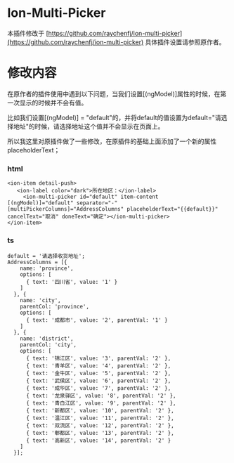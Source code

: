 # Ion-Multi-Picker
本插件修改于 [https://github.com/raychenfj/ion-multi-picker](https://github.com/raychenfj/ion-multi-picker)
具体插件设置请参照原作者。

# 修改内容
在原作者的插件使用中遇到以下问题，当我们设置[(ngModel)]属性的时候，在第一次显示的时候并不会有值。

比如我们设置[(ngModel)] = "default"的，并将default的值设置为default="请选择地址"的时候，请选择地址这个值并不会显示在页面上。

所以我这里对原插件做了一些修改，在原插件的基础上面添加了一个新的属性placeholderText；

### html
```
<ion-item detail-push>
   <ion-label color="dark">所在地区：</ion-label>
     <ion-multi-picker id="default" item-content                  [(ngModel)]="default" separator="-" [multiPickerColumns]="AddressColumns" placeholderText="{{default}}" cancelText="取消" doneText="确定"></ion-multi-picker>
</ion-item>
```
### ts

```
default = '请选择收货地址';
AddressColumns = [{
    name: 'province',
    options: [
      { text: '四川省', value: '1' }
    ]
  }, {
    name: 'city',
    parentCol: 'province',
    options: [
      { text: '成都市', value: '2', parentVal: '1' }
    ]
  }, {
    name: 'district',
    parentCol: 'city',
    options: [
      { text: '锦江区', value: '3', parentVal: '2' },
      { text: '青羊区', value: '4', parentVal: '2' },
      { text: '金牛区', value: '5', parentVal: '2' },
      { text: '武侯区', value: '6', parentVal: '2' },
      { text: '成华区', value: '7', parentVal: '2' },
      { text: '龙泉驿区', value: '8', parentVal: '2' },
      { text: '青白江区', value: '9', parentVal: '2' },
      { text: '新都区', value: '10', parentVal: '2' },
      { text: '温江区', value: '11', parentVal: '2' },
      { text: '双流区', value: '12', parentVal: '2' },
      { text: '郫都区', value: '13', parentVal: '2' },
      { text: '高新区', value: '14', parentVal: '2' }
    ]
  }];
```
